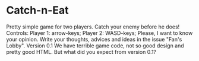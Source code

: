 # Catch-n-Eat
Pretty simple game for two players. Catch your enemy before he does!
Controls:
  Player 1: arrow-keys;
  Player 2: WASD-keys;
Please, I want to know your opinion. Write your thoughts, advices and ideas in the issue "Fan's Lobby".
Version 0.1
  We have terrible game code, not so good design and pretty good HTML. But what did you expect from version 0.1?
